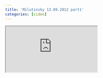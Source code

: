 ```yaml
---
title: 'Milutinsky 13.09.2012 part1'
categories: [video]
---
```

<iframe src="http://www.youtube.com/embed/10f1-QsevUA" class="youtube"></iframe>
